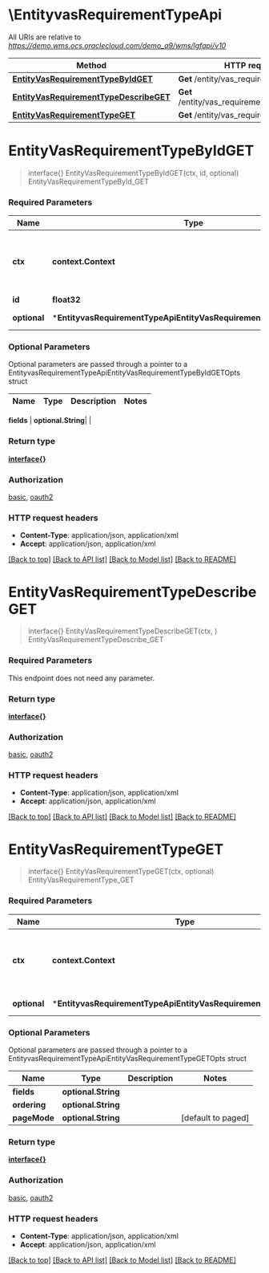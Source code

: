 # \EntityvasRequirementTypeApi

All URIs are relative to *https://demo.wms.ocs.oraclecloud.com/demo_a9/wms/lgfapi/v10*

Method | HTTP request | Description
------------- | ------------- | -------------
[**EntityVasRequirementTypeByIdGET**](EntityvasRequirementTypeApi.md#EntityVasRequirementTypeByIdGET) | **Get** /entity/vas_requirement_type/{id} | EntityVasRequirementTypeById_GET
[**EntityVasRequirementTypeDescribeGET**](EntityvasRequirementTypeApi.md#EntityVasRequirementTypeDescribeGET) | **Get** /entity/vas_requirement_type/describe | EntityVasRequirementTypeDescribe_GET
[**EntityVasRequirementTypeGET**](EntityvasRequirementTypeApi.md#EntityVasRequirementTypeGET) | **Get** /entity/vas_requirement_type | EntityVasRequirementType_GET


# **EntityVasRequirementTypeByIdGET**
> interface{} EntityVasRequirementTypeByIdGET(ctx, id, optional)
EntityVasRequirementTypeById_GET



### Required Parameters

Name | Type | Description  | Notes
------------- | ------------- | ------------- | -------------
 **ctx** | **context.Context** | context for authentication, logging, cancellation, deadlines, tracing, etc.
  **id** | **float32**|  | 
 **optional** | ***EntityvasRequirementTypeApiEntityVasRequirementTypeByIdGETOpts** | optional parameters | nil if no parameters

### Optional Parameters
Optional parameters are passed through a pointer to a EntityvasRequirementTypeApiEntityVasRequirementTypeByIdGETOpts struct

Name | Type | Description  | Notes
------------- | ------------- | ------------- | -------------

 **fields** | **optional.String**|  | 

### Return type

[**interface{}**](interface{}.md)

### Authorization

[basic](../README.md#basic), [oauth2](../README.md#oauth2)

### HTTP request headers

 - **Content-Type**: application/json, application/xml
 - **Accept**: application/json, application/xml

[[Back to top]](#) [[Back to API list]](../README.md#documentation-for-api-endpoints) [[Back to Model list]](../README.md#documentation-for-models) [[Back to README]](../README.md)

# **EntityVasRequirementTypeDescribeGET**
> interface{} EntityVasRequirementTypeDescribeGET(ctx, )
EntityVasRequirementTypeDescribe_GET



### Required Parameters
This endpoint does not need any parameter.

### Return type

[**interface{}**](interface{}.md)

### Authorization

[basic](../README.md#basic), [oauth2](../README.md#oauth2)

### HTTP request headers

 - **Content-Type**: application/json, application/xml
 - **Accept**: application/json, application/xml

[[Back to top]](#) [[Back to API list]](../README.md#documentation-for-api-endpoints) [[Back to Model list]](../README.md#documentation-for-models) [[Back to README]](../README.md)

# **EntityVasRequirementTypeGET**
> interface{} EntityVasRequirementTypeGET(ctx, optional)
EntityVasRequirementType_GET



### Required Parameters

Name | Type | Description  | Notes
------------- | ------------- | ------------- | -------------
 **ctx** | **context.Context** | context for authentication, logging, cancellation, deadlines, tracing, etc.
 **optional** | ***EntityvasRequirementTypeApiEntityVasRequirementTypeGETOpts** | optional parameters | nil if no parameters

### Optional Parameters
Optional parameters are passed through a pointer to a EntityvasRequirementTypeApiEntityVasRequirementTypeGETOpts struct

Name | Type | Description  | Notes
------------- | ------------- | ------------- | -------------
 **fields** | **optional.String**|  | 
 **ordering** | **optional.String**|  | 
 **pageMode** | **optional.String**|  | [default to paged]

### Return type

[**interface{}**](interface{}.md)

### Authorization

[basic](../README.md#basic), [oauth2](../README.md#oauth2)

### HTTP request headers

 - **Content-Type**: application/json, application/xml
 - **Accept**: application/json, application/xml

[[Back to top]](#) [[Back to API list]](../README.md#documentation-for-api-endpoints) [[Back to Model list]](../README.md#documentation-for-models) [[Back to README]](../README.md)

